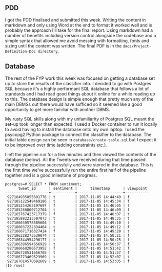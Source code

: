 ## PDD
I got the PDD finalised and submitted this week. Writing the content in
markdown and only using Word at the end to format it worked well and is
probably the approach I'll take for the final report. Using markdown had a
number of benefits including version control alongside the codebase and a
simple syntax that allowed me avoid messing with formatting, fonts and sizing
until the content was written. The final PDF is in the
`docs/Project-Definition-Doc directory`.

## Database
The rest of the FYP work this week was focused on getting a database set up
to store the results of the classifier into. I decided to go with Postgres
SQL because it's a highly performant SQL database that follows a lot of
standards and I had read good things about it online for a while reading up
to this. The database design is simple enough that pretty much any of the
main DBMSs out there would have sufficed so it seemed like a good opportunity
to get more familiar with another DBMS.

My rusty SQL skills along with my unfamiliarity of Postgres SQL meant the
set-up took longer than expected. I used a Docker container to run it locally
to avoid having to install the database onto my own laptop. I used the
psycopg2 Python package to connect the classifier to the database. The
initial table design can be seen in `database/create-table.sql` but I expect
it to be improved over time (adding constraints etc.).

I left the pipeline run for a few minutes and then viewed the contents of
the database (below). All the Tweets we received during that time passed
through the pipeline successfully and were stored in the database. This is
the first time we've successfully run the entire first half of the pipeline
together and is a good milestone of progress.

```
postgres=# SELECT * FROM sentiment;
      tweet_id      | sentiment |      timestamp      | viewpoint
--------------------+-----------+---------------------+-----------
 927184935055691776 | t         | 2017-11-05 14:44:49 | f
 927185122549469186 | t         | 2017-11-05 14:45:34 | f
 927185254263197697 | f         | 2017-11-05 14:46:05 | t
 927185268800712704 | t         | 2017-11-05 14:46:09 | f
 927185767423717379 | f         | 2017-11-05 14:48:07 | t
 927185882213507073 | t         | 2017-11-05 14:48:35 | t
 927186030578585604 | f         | 2017-11-05 14:49:10 | t
 927186037222334464 | t         | 2017-11-05 14:49:12 | f
 927186071716327424 | f         | 2017-11-05 14:49:20 | t
 927186328273539074 | t         | 2017-11-05 14:50:21 | f
 927186344954290177 | t         | 2017-11-05 14:50:25 | f
 927186396594556929 | t         | 2017-11-05 14:50:37 | f
 927186668280573952 | f         | 2017-11-05 14:51:42 | f
 927186728531656705 | t         | 2017-11-05 14:51:57 | f
 927186773469523969 | t         | 2017-11-05 14:52:07 | t
 927187014570692609 | t         | 2017-11-05 14:53:05 | f
(16 rows)
```
